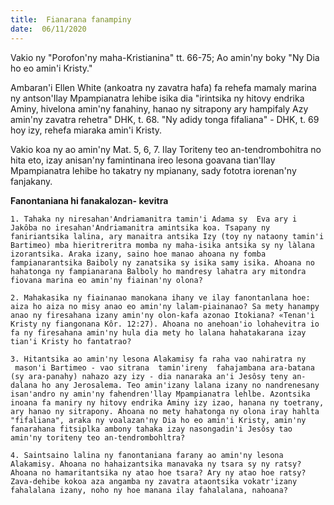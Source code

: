 ```yaml
---
title:  Fianarana fanampiny
date:  06/11/2020
---
```


Vakio ny "Porofon'ny maha-Kristianina" tt. 66-75; Ao amin'ny boky "Ny Dia ho eo amin'i Kristy."

Ambaran'i Ellen White (ankoatra ny zavatra hafa) fa rehefa mamaly marina ny antson'Ilay Mpampianatra lehibe isika dia "irintsika ny hitovy endrika Aminy, hivelona amin'ny fanahiny, hanao ny sitrapony ary hampifaly Azy amin'ny zavatra rehetra" DHK, t. 68. "Ny adidy tonga fifaliana" - DHK, t. 69 hoy izy, rehefa miaraka amin'i Kristy.

Vakio koa ny ao amin'ny Mat. 5, 6, 7. Ilay Toriteny teo an-tendrombohitra no hita eto, izay anisan'ny famintinana ireo lesona goavana tian'Ilay Mpampianatra lehibe ho takatry ny mpianany, sady fototra iorenan'ny fanjakany.

**Fanontaniana hi fanakalozan- kevitra**

`1. Tahaka ny niresahan'Andriamanitra tamin'i Adama sy  Eva ary i Jakôba no iresahan'Andriamanitra amintsika koa. Tsapany ny faniriantsika lalina, ary manaitra antsika Izy (toy ny nataony tamin'i Bartimeo) mba hieritreritra momba ny maha-isika antsika sy ny làlana izorantsika. Araka izany, saino hoe manao ahoana ny fomba fampianarantsika Baiboly ny zanatsika sy isika samy isika. Ahoana no hahatonga ny fampianarana Balboly ho mandresy lahatra ary mitondra fiovana marina eo amin'ny fiainan'ny olona?`

`2. Mahakasika ny fiainanao manokana ihany ve ilay fanontanlana hoe: aiza ho aiza no misy anao eo amin'ny lalam-piainanao? Sa mety hanampy anao ny firesahana izany amin'ny olon-kafa azonao Itokiana? «Tenan'i Kristy ny fiangonana Kôr. 12:27). Ahoana no anehoan'io lohahevitra io fa ny firesahana amin'ny hula dia mety ho lalana hahatakarana izay tian'i Kristy ho fantatrao?`

`3. Hitantsika ao amin'ny lesona Alakamisy fa raha vao nahiratra ny  mason'i Bartimeo - vao sitrana  tamin'ireny  fahajambana ara-batana (sy ara-panahy) nahazo azy izy - dia nanaraka an'i Jesôsy teny an-dalana ho any Jerosalema. Teo amin'izany lalana izany no nandrenesany isan'andro ny amin'ny fahendren'llay Mpampianatra lehlbe. Azontsika inoana fa maniry ny hitovy endrika Aminy izy izao, hanana ny toetrany, ary hanao ny sitrapony. Ahoana no mety hahatonga ny olona iray hahlta "fifaliana", araka ny voalazan'ny Dia ho eo amin'i Kristy, amin'ny fanarahana fitsiplka ambony tahaka izay nasongadin'i Jesôsy tao amin'ny toriteny teo an-tendrombohltra?`

`4. Saintsaino lalina ny fanontaniana farany ao amin'ny lesona Alakamisy. Ahoana no hahaizantsika manavaka ny tsara sy ny ratsy? Ahoana no hamaritantsika ny atao hoe tsara? Ary ny atao hoe ratsy? Zava-dehibe kokoa aza angamba ny zavatra ataontsika vokatr'izany fahalalana izany, noho ny hoe manana ilay fahalalana, nahoana?`